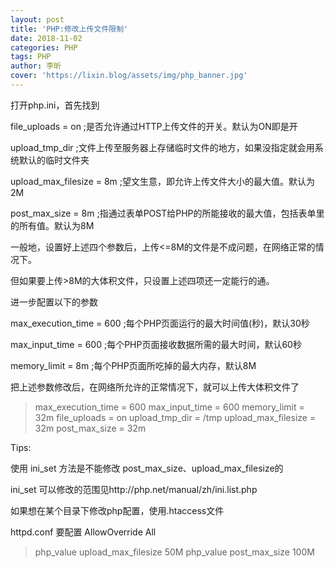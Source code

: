 ```yaml
---
layout: post
title: 'PHP:修改上传文件限制'
date: 2018-11-02
categories: PHP
tags: PHP
author: 李昕
cover: 'https://lixin.blog/assets/img/php_banner.jpg'
---
```


打开php.ini，首先找到

file_uploads = on ;是否允许通过HTTP上传文件的开关。默认为ON即是开

upload_tmp_dir ;文件上传至服务器上存储临时文件的地方，如果没指定就会用系统默认的临时文件夹

upload_max_filesize = 8m ;望文生意，即允许上传文件大小的最大值。默认为2M

post_max_size = 8m ;指通过表单POST给PHP的所能接收的最大值，包括表单里的所有值。默认为8M

一般地，设置好上述四个参数后，上传<=8M的文件是不成问题，在网络正常的情况下。

但如果要上传>8M的大体积文件，只设置上述四项还一定能行的通。

进一步配置以下的参数

max_execution_time = 600 ;每个PHP页面运行的最大时间值(秒)，默认30秒

max_input_time = 600 ;每个PHP页面接收数据所需的最大时间，默认60秒

memory_limit = 8m ;每个PHP页面所吃掉的最大内存，默认8M

把上述参数修改后，在网络所允许的正常情况下，就可以上传大体积文件了

>max_execution_time = 600
max_input_time = 600
memory_limit = 32m
file_uploads = on
upload_tmp_dir = /tmp
upload_max_filesize = 32m
post_max_size = 32m

Tips:

使用 ini_set 方法是不能修改 post_max_size、upload_max_filesize的

ini_set 可以修改的范围见http://php.net/manual/zh/ini.list.php

如果想在某个目录下修改php配置，使用.htaccess文件

httpd.conf 要配置 AllowOverride All

>php_value upload_max_filesize 50M
php_value post_max_size 100M



